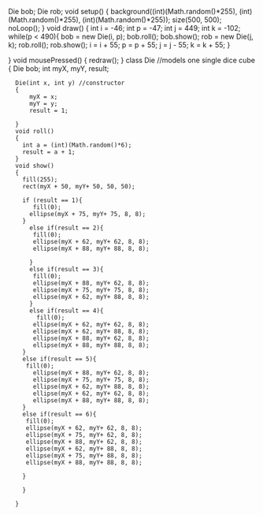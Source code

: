 Die bob;
Die rob;
 void setup()
  {
    background((int)(Math.random()*255), (int)(Math.random()*255), (int)(Math.random()*255));
    size(500, 500);  
    noLoop();
  }
  void draw()
  {
      int i = -46;
      int p = -47;
      int j = 449;
      int k = -102;
      while(p < 490){
        bob = new Die(i, p);
        bob.roll();
        bob.show();
        rob = new Die(j, k);
        rob.roll();
        rob.show();
        i = i + 55;
        p = p + 55;
        j = j - 55;
        k = k + 55;
      }
      
  }
  void mousePressed()
  {
      redraw();
  }
  class Die //models one single dice cube
  {
    Die bob; 
    int myX, myY, result;
      
      Die(int x, int y) //constructor
      {
          myX = x;
          myY = y;
          result = 1;
          
      }
      void roll()
      {
        int a = (int)(Math.random()*6);
        result = a + 1;
      }
      void show()
      {
        fill(255);
        rect(myX + 50, myY+ 50, 50, 50);
        
        if (result == 1){
           fill(0);
          ellipse(myX + 75, myY+ 75, 8, 8); 
        }
          else if(result == 2){
           fill(0);
           ellipse(myX + 62, myY+ 62, 8, 8);
           ellipse(myX + 88, myY+ 88, 8, 8);
         
          }
          else if(result == 3){
           fill(0);
           ellipse(myX + 88, myY+ 62, 8, 8);
           ellipse(myX + 75, myY+ 75, 8, 8);
           ellipse(myX + 62, myY+ 88, 8, 8);
          }
          else if(result == 4){
            fill(0);
           ellipse(myX + 62, myY+ 62, 8, 8);
           ellipse(myX + 62, myY+ 88, 8, 8);
           ellipse(myX + 88, myY+ 62, 8, 8);
           ellipse(myX + 88, myY+ 88, 8, 8);
        }
        else if(result == 5){
         fill(0);
           ellipse(myX + 88, myY+ 62, 8, 8);
           ellipse(myX + 75, myY+ 75, 8, 8);
           ellipse(myX + 62, myY+ 88, 8, 8);
           ellipse(myX + 62, myY+ 62, 8, 8);
           ellipse(myX + 88, myY+ 88, 8, 8);
        }
        else if(result == 6){
         fill(0);
         ellipse(myX + 62, myY+ 62, 8, 8);
         ellipse(myX + 75, myY+ 62, 8, 8);
         ellipse(myX + 88, myY+ 62, 8, 8);
         ellipse(myX + 62, myY+ 88, 8, 8);
         ellipse(myX + 75, myY+ 88, 8, 8);
         ellipse(myX + 88, myY+ 88, 8, 8);
         
        }
         
        }
          
      }
   



